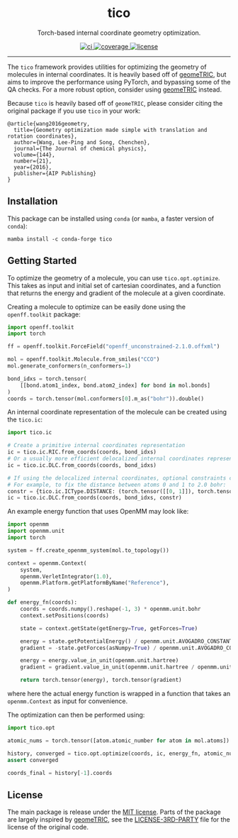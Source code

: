 <h1 align="center">tico</h1>

<p align="center">Torch-based internal coordinate geometry optimization.</p>

<p align="center">
  <a href="https://github.com/SimonBoothroyd/tico/actions?query=workflow%3Aci">
    <img alt="ci" src="https://github.com/SimonBoothroyd/tico/actions/workflows/ci.yaml/badge.svg" />
  </a>
  <a href="https://codecov.io/gh/SimonBoothroyd/tico/branch/main">
    <img alt="coverage" src="https://codecov.io/gh/SimonBoothroyd/tico/branch/main/graph/badge.svg" />
  </a>
  <a href="https://opensource.org/licenses/MIT">
    <img alt="license" src="https://img.shields.io/badge/License-MIT-yellow.svg" />
  </a>
</p>

---

The `tico` framework provides utilities for optimizing the geometry of molecules in
internal coordinates. It is heavily based off of [geomeTRIC](https://github.com/leeping/geomeTRIC), but aims to improve
the performance using PyTorch, and bypassing some of the QA checks. For a more robust
option, consider using [geomeTRIC](https://github.com/leeping/geomeTRIC) instead.

Because `tico` is heavily based off of `geomeTRIC`, please consider citing the original
package if you use `tico` in your work:

```text
@article{wang2016geometry,
  title={Geometry optimization made simple with translation and rotation coordinates},
  author={Wang, Lee-Ping and Song, Chenchen},
  journal={The Journal of chemical physics},
  volume={144},
  number={21},
  year={2016},
  publisher={AIP Publishing}
}
```

## Installation

This package can be installed using `conda` (or `mamba`, a faster version of `conda`):

```shell
mamba install -c conda-forge tico
```

## Getting Started

To optimize the geometry of a molecule, you can use `tico.opt.optimize`. This takes as
input and initial set of cartesian coordinates, and a function that returns the energy
and gradient of the molecule at a given coordinate.

Creating a molecule to optimize can be easily done using the `openff.toolkit` package:

```python
import openff.toolkit
import torch

ff = openff.toolkit.ForceField("openff_unconstrained-2.1.0.offxml")

mol = openff.toolkit.Molecule.from_smiles("CCO")
mol.generate_conformers(n_conformers=1)

bond_idxs = torch.tensor(
    [[bond.atom1_index, bond.atom2_index] for bond in mol.bonds]
)
coords = torch.tensor(mol.conformers[0].m_as("bohr")).double()
```

An internal coordinate representation of the molecule can be created using the `tico.ic`:

```python
import tico.ic

# Create a primitive internal coordinates representation
ic = tico.ic.RIC.from_coords(coords, bond_idxs)
# Or a usually more efficient delocalized internal coordinates representation
ic = tico.ic.DLC.from_coords(coords, bond_idxs)

# If using the delocalized internal coordinates, optional constraints can be added.
# For example, to fix the distance between atoms 0 and 1 to 2.0 bohr:
constr = {tico.ic.ICType.DISTANCE: (torch.tensor([[0, 1]]), torch.tensor([2.0]))}
ic = tico.ic.DLC.from_coords(coords, bond_idxs, constr)
```

An example energy function that uses OpenMM may look like:

```python
import openmm
import openmm.unit
import torch

system = ff.create_openmm_system(mol.to_topology())

context = openmm.Context(
    system,
    openmm.VerletIntegrator(1.0),
    openmm.Platform.getPlatformByName("Reference"),
)

def energy_fn(coords):
    coords = coords.numpy().reshape(-1, 3) * openmm.unit.bohr
    context.setPositions(coords)

    state = context.getState(getEnergy=True, getForces=True)

    energy = state.getPotentialEnergy() / openmm.unit.AVOGADRO_CONSTANT_NA
    gradient = -state.getForces(asNumpy=True) / openmm.unit.AVOGADRO_CONSTANT_NA

    energy = energy.value_in_unit(openmm.unit.hartree)
    gradient = gradient.value_in_unit(openmm.unit.hartree / openmm.unit.bohr).flatten()

    return torch.tensor(energy), torch.tensor(gradient)
```

where here the actual energy function is wrapped in a function that takes an
`openmm.Context` as input for convenience.

The optimization can then be performed using:

```python
import tico.opt

atomic_nums = torch.tensor([atom.atomic_number for atom in mol.atoms])

history, converged = tico.opt.optimize(coords, ic, energy_fn, atomic_nums)
assert converged

coords_final = history[-1].coords
```

## License

The main package is release under the [MIT license](LICENSE). Parts of the package are
largely inspired by [geomeTRIC](https://github.com/leeping/geomeTRIC), see the [LICENSE-3RD-PARTY](LICENSE-3RD-PARTY) file for the
license of the original code.
